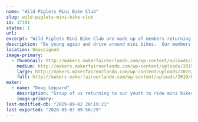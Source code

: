 ```yaml
---
name: "Wild Piglets Mini Bike Club"
slug: wild-piglets-mini-bike-club
id: 37191
status: 1
url: 
excerpt: "Wild Piglets Mini Bike Club are made up of members returning to their youth to ride for fun mini bikes.  We love entering parades carrying the American flag and having a crazy time.  We have taken our mini bikes and added side cars and built steam punk versions. "
description: "Be young again and drive around mini bikes.  Our members are from 8 to 80+ just enjoying life.  We enter parades and exhibit our craziness, people love us.  All of us have bought mini bikes with the putt putt engine and enhanced them with horns, side cars flags and steam punk version.  Come learn how to be crazy with us, find out how the side cars were made, see the steam punk version and learn how you can join with us and be in a parade."
location: Unassigned
image-primary:
  - thumbnail: http://makers.makerfaireorlando.com/wp-content/uploads/2019/08/WP_Full_CMYK-01-150x150.jpg
    medium: http://makers.makerfaireorlando.com/wp-content/uploads/2019/08/WP_Full_CMYK-01-300x125.jpg
    large: http://makers.makerfaireorlando.com/wp-content/uploads/2019/08/WP_Full_CMYK-01-1024x425.jpg
    full: http://makers.makerfaireorlando.com/wp-content/uploads/2019/08/WP_Full_CMYK-01.jpg
maker:
  - name: "Doug Leppard"
    description: "Group of us returning to our youth to ride mini bikes for fun.  Some are engineers, some business people, some from military and all for fun."
    image-primary: 
last-modified-db: "2019-09-02 20:19:21"
last-exported: "2020-05-07 09:56:29"
---
```

